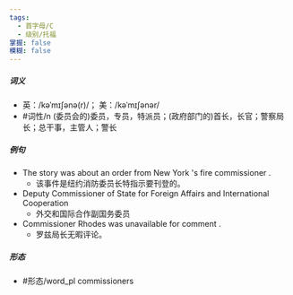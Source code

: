```yaml
---
tags:
  - 首字母/C
  - 级别/托福
掌握: false
模糊: false
---
```

##### 词义
- 英：/kəˈmɪʃənə(r)/； 美：/kəˈmɪʃənər/
- #词性/n  (委员会的)委员，专员，特派员；(政府部门的)首长，长官；警察局长；总干事，主管人；警长
##### 例句
- The story was about an order from New York 's fire commissioner .
	- 该事件是纽约消防委员长特指示要刊登的。
- Deputy Commissioner of State for Foreign Affairs and International Cooperation
	- 外交和国际合作副国务委员
- Commissioner Rhodes was unavailable for comment .
	- 罗兹局长无暇评论。
##### 形态
- #形态/word_pl commissioners
